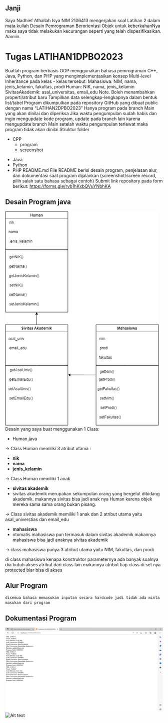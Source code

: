 ## Janji
Saya Nadhief Athallah Isya NIM 2106413 mengerjakan soal Latihan 2
dalam mata kuliah Desain Pemrograman Berorientasi Objek untuk keberkahanNya
maka saya tidak melakukan kecurangan seperti yang telah dispesifikasikan.
Aamiin.

# Tugas LATIHAN1DPBO2023
Buatlah program berbasis OOP menggunakan bahasa pemrograman C++, Java, Python, dan PHP yang mengimplementasikan konsep Multi-level Inheritance  pada kelas - kelas tersebut:
Mahasiswa: NIM, nama, jenis_kelamin, fakultas, prodi
Human: NIK, nama, jenis_kelamin
SivitasAkademik: asal_universitas, email_edu
Note.
Boleh menambahkan properti/atribut baru
Tampilkan data selengkap-lengkapnya dalam bentuk list/tabel
Program dikumpulkan pada repository GitHub yang dibuat public dengan nama “LATIHAN2DPBO2023”
Hanya program pada branch Main yang akan dinilai dan diperiksa
Jika waktu pengumpulan sudah habis dan ingin mengupdate kode program, update pada branch lain karena mengupdate branch Main setelah waktu pengumpulan terlewat maka program tidak akan dinilai
Struktur folder
- CPP
   - program
   - screenshot
+ Java
+ Python
+ PHP
README.md
File README berisi desain program, penjelasan alur, dan dokumentasi saat program dijalankan (screenshot/screen record, pilih salah satu bahasa sebagai contoh)
Submit link repository pada form berikut: https://forms.gle/rvb1hKxbQVuYNbhKA 
## Desain Program java
![Alt text](uml.jpg)
Desain yang saya buat menggunakan 1 Class:
* Human.java

-> Class Human memiliki 3 atribut utama :
* **nik**
* **nama**
* **jenis_kelamin**

-> Class Human memiliki 1 anak 
* **sivitas akademik**
* sivitas akademik merupakan sekumpulan orang yang bergelut dibidang akademik. makannya sivitas bisa jadi anak nya Human karena objek mereka sama sama orang bukan pisang.  

-> Class sivitas akademik memiliki 1 anak dan 2 atribut utama yaitu asal_universtias dan email_edu
* **mahasiswa**
* otomatis mahasiswa pun termasuk dalam sivitas akademik makannya mahasiswa bisa jadi anaknya sivitas akademik

-> class mahasiswa punya 3 atribut utama yaitu NIM, fakultas, dan prodi

di class mahasiswa kenapa konstruktor parameternya ada banyak soalnya dia butuh akses atribut dari class lain makannya atribut tiap class di set nya protected biar bisa di akses

## Alur Program
    disemua bahasa memasukan inputan secara hardcode jadi tidak ada minta masukan dari program
## Dokumentasi Program
![Alt text](latmo2php/php.png)
![Alt text](latmo2java/DOKUM.png)